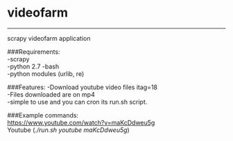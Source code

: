 # videofarm
------------
scrapy videofarm application 

###Requirements:  
 -scrapy  
 -python 2.7
 -bash    
 -python modules (urlib, re)

###Features:
 -Download youtube video files itag=18  
 -Files downloaded are on mp4  
 -simple to use and you can cron its run.sh script.  


###Example commands:  
https://www.youtube.com/watch?v=maKcDdweu5g  
Youtube (_./run.sh youtube maKcDdweu5g_)
